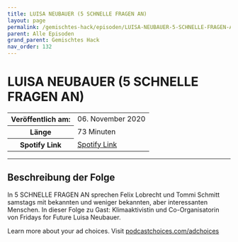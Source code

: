 ```yaml
---
title: LUISA NEUBAUER (5 SCHNELLE FRAGEN AN) 
layout: page
permalink: /gemischtes-hack/episoden/LUISA-NEUBAUER-5-SCHNELLE-FRAGEN-AN
parent: Alle Episoden
grand_parent: Gemischtes Hack
nav_order: 132
---
```


# LUISA NEUBAUER (5 SCHNELLE FRAGEN AN) 
<table class="resp-table dcf-table dcf-table-responsive dcf-table-bordered dcf-table-striped dcf-w-100%">
                    <tbody>
                        <tr>
                            <th scope="row">Veröffentlich am:</th>
                            <td data-label="Veröffentlich am:">06. November 2020</td>
                        </tr>
                        <tr>
                            <th scope="row">Länge </th>
                            <td data-label="Länge ">73 Minuten</td>
                        </tr><tr>
                                <th scope="row">Spotify Link</th>
                                <td data-label="Spotify Link"><a href="https://open.spotify.com/episode/2qCyfaR131IEH8jn70CE1R">Spotify Link</a></td>
                            </tr></tbody>
                </table>

***

## Beschreibung der Folge

<div>
<p>In 5 SCHNELLE FRAGEN AN sprechen Felix Lobrecht und Tommi Schmitt samstags mit bekannten und weniger bekannten, aber interessanten Menschen. In dieser Folge zu Gast: Klimaaktivistin und Co-Organisatorin von Fridays for Future Luisa Neubauer.</p><p> </p><p>Learn more about your ad choices. Visit <a href="https://podcastchoices.com/adchoices">podcastchoices.com/adchoices</a></p>  
</div>

